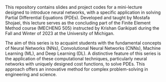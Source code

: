 This repository contains slides and project codes for a mini-lecture designed to introduce neural networks, with a specific application in solving Partial Differential Equations (PDEs). Developed and taught by Mostafa Shojaei, this lecture serves as the concluding part of the Finite Element Method course (MECHENG 505) instructed by Krishan Garikipati during the Fall and Winter of 2023 at the University of Michigan.

The aim of this series is to acquaint students with the fundamental concepts of Neural Networks (NNs), Convolutional Neural Networks (CNNs), Machine Learning (ML), and Deep Learning (DL). A distinctive feature of this series is the application of these computational techniques, particularly neural networks with uniquely designed cost functions, to solve PDEs. This approach offers an innovative method for complex problem-solving in engineering and science.
